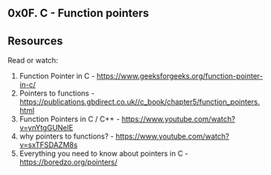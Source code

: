 0x0F. C - Function pointers
---------------------------

Resources
--------------------------
Read or watch:

1. Function Pointer in C - https://www.geeksforgeeks.org/function-pointer-in-c/
2. Pointers to functions - https://publications.gbdirect.co.uk//c_book/chapter5/function_pointers.html
3. Function Pointers in C / C++ - https://www.youtube.com/watch?v=ynYtgGUNelE
4. why pointers to functions? - https://www.youtube.com/watch?v=sxTFSDAZM8s
5. Everything you need to know about pointers in C - https://boredzo.org/pointers/
